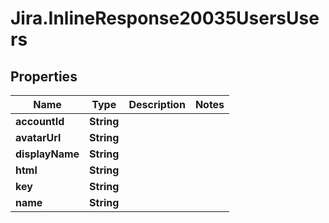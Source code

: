 # Jira.InlineResponse20035UsersUsers

## Properties

Name | Type | Description | Notes
------------ | ------------- | ------------- | -------------
**accountId** | **String** |  | 
**avatarUrl** | **String** |  | 
**displayName** | **String** |  | 
**html** | **String** |  | 
**key** | **String** |  | 
**name** | **String** |  | 


